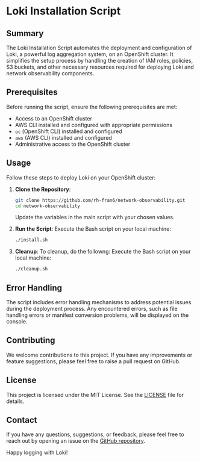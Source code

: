 # Loki Installation Script

## Summary

The Loki Installation Script automates the deployment and configuration of Loki, a powerful log aggregation system, on an OpenShift cluster. It simplifies the setup process by handling the creation of IAM roles, policies, S3 buckets, and other necessary resources required for deploying Loki and network observability components.

## Prerequisites

Before running the script, ensure the following prerequisites are met:
- Access to an OpenShift cluster
- AWS CLI installed and configured with appropriate permissions
- `oc` (OpenShift CLI) installed and configured
- `aws` (AWS CLI) installed and configured
- Administrative access to the OpenShift cluster

## Usage

Follow these steps to deploy Loki on your OpenShift cluster:

1. **Clone the Repository**:
    ```bash
    git clone https://github.com/rh-fran6/network-observability.git
    cd network-observability
    ```

    Update the variables in the main script with your chosen values.

2. **Run the Script**:
    Execute the Bash script on your local machine:
    ```bash
    ./install.sh
    ```

3. **Cleanup**: To cleanup, do the followng:
     Execute the Bash script on your local machine:
    ```bash
    ./cleanup.sh
    ```

## Error Handling

The script includes error handling mechanisms to address potential issues during the deployment process. Any encountered errors, such as file handling errors or manifest conversion problems, will be displayed on the console.

## Contributing

We welcome contributions to this project. If you have any improvements or feature suggestions, please feel free to raise a pull request on GitHub.

## License

This project is licensed under the MIT License. See the [LICENSE](LICENSE) file for details.

## Contact

If you have any questions, suggestions, or feedback, please feel free to reach out by opening an issue on the [GitHub repository](https://github.com/your-organization/loki-installation/issues).

Happy logging with Loki!

